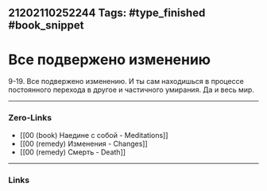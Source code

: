 21202110252244
Tags: #type_finished #book_snippet 
---
# Все подвержено изменению

 9-19. Все подвержено изменению. И ты сам находишься в процессе постоянного перехода в другое и частичного умирания. Да и весь мир. 

---
### Zero-Links
 - [[00 (book) Наедине с собой - Meditations]]
 - [[00 (remedy) Изменения - Changes]]
 - [[00 (remedy) Смерть - Death]]
---
### Links
